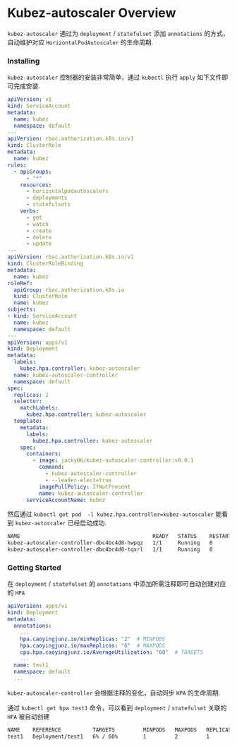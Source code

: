 # Kubez-autoscaler Overview

`kubez-autoscaler` 通过为 `deployment` / `statefulset` 添加 `annotations` 的方式，自动维护对应 `HorizontalPodAutoscaler` 的生命周期.

### Installing

`kubez-autoscaler` 控制器的安装非常简单，通过 `kubectl` 执行 `apply` 如下文件即可完成安装.

```yaml
apiVersion: v1
kind: ServiceAccount
metadata:
  name: kubez
  namespace: default
---
apiVersion: rbac.authorization.k8s.io/v1
kind: ClusterRole
metadata:
  name: kubez
rules:
  - apiGroups:
      - "*"
    resources:
      - horizontalpodautoscalers
      - deployments
      - statefulsets
    verbs:
      - get
      - watch
      - create
      - delete
      - update
---
apiVersion: rbac.authorization.k8s.io/v1
kind: ClusterRoleBinding
metadata:
  name: kubez
roleRef:
  apiGroup: rbac.authorization.k8s.io
  kind: ClusterRole
  name: kubez
subjects:
- kind: ServiceAccount
  name: kubez
  namespace: default
---
apiVersion: apps/v1
kind: Deployment
metadata:
  labels:
    kubez.hpa.controller: kubez-autoscaler
  name: kubez-autoscaler-controller
  namespace: default
spec:
  replicas: 2
  selector:
    matchLabels:
      kubez.hpa.controller: kubez-autoscaler
  template:
    metadata:
      labels:
        kubez.hpa.controller: kubez-autoscaler
    spec:
      containers:
        - image: jacky06/kubez-autoscaler-controller:v0.0.1
          command:
            - kubez-autoscaler-controller
            - --leader-elect=true
          imagePullPolicy: IfNotPresent
          name: kubez-autoscaler-controller
      serviceAccountName: kubez
```

然后通过 `kubectl get pod  -l kubez.hpa.controller=kubez-autoscaler` 能看到 `kubez-autoscaler` 已经启动成功.
```bash
NAME                                          READY   STATUS    RESTARTS   AGE
kubez-autoscaler-controller-dbc4bc4d8-hwpqz   1/1     Running   0          20s
kubez-autoscaler-controller-dbc4bc4d8-tqxrl   1/1     Running   0          20s
```

### Getting Started

在 `deployment` / `statefulset` 的 `annotations` 中添加所需注释即可自动创建对应的 `HPA`

```yaml
apiVersion: apps/v1
kind: Deployment
metadata:
  annotations:
    ...
    hpa.caoyingjunz.io/minReplicas: "2"  # MINPODS
    hpa.caoyingjunz.io/maxReplicas: "6"  # MAXPODS
    cpu.hpa.caoyingjunz.io/AverageUtilization: "60"  # TARGETS
    ...
  name: test1
  namespace: default
  ...
```

`kubez-autoscaler-controller` 会根据注释的变化，自动同步 `HPA` 的生命周期.

通过 `kubectl get hpa test1` 命令，可以看到 `deployment` / `statefulset` 关联的 `HPA` 被自动创建
```bash
NAME    REFERENCE          TARGETS         MINPODS   MAXPODS   REPLICAS   AGE
test1   Deployment/test1   6% / 60%        1         2         1          5h29m
```
